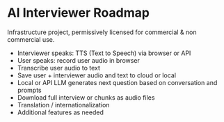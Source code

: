 # AI Interviewer Roadmap

Infrastructure project, permissively licensed for commercial & non commercial use.

- Interviewer speaks: TTS (Text to Speech) via browser or API
- User speaks: record user audio in browser
- Transcribe user audio to text
- Save user + interviewer audio and text to cloud or local
- Local or API LLM generates next question based on conversation and prompts
- Download full interview or chunks as audio files
- Translation / internationalization
- Additional features as needed
